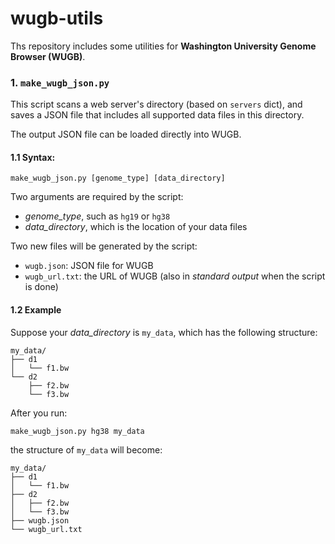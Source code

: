 # wugb-utils

Ths repository includes some utilities for **Washington University Genome Browser (WUGB)**.

### 1. `make_wugb_json.py`

This script scans a web server's directory (based on `servers` dict),
and saves a JSON file that includes all supported data files in this
directory.

The output JSON file can be loaded directly into WUGB.

#### 1.1 Syntax:
```
make_wugb_json.py [genome_type] [data_directory]
```

Two arguments are required by the script:
  * *genome_type*, such as `hg19` or `hg38`
  * *data_directory*, which is the location of your data files

Two new files will be generated by the script:
  * `wugb.json`: JSON file for WUGB
  * `wugb_url.txt`: the URL of WUGB (also in *standard output* when the script is done)
  
#### 1.2 Example
Suppose your *data_directory* is `my_data`, which has the following structure:
```
my_data/
├── d1
│   └── f1.bw
└── d2
    ├── f2.bw
    └── f3.bw
```
After you run: 
```
make_wugb_json.py hg38 my_data
```
the structure of `my_data` will become:
```
my_data/
├── d1
│   └── f1.bw
├── d2
│   ├── f2.bw
│   └── f3.bw
├── wugb.json
└── wugb_url.txt
```
